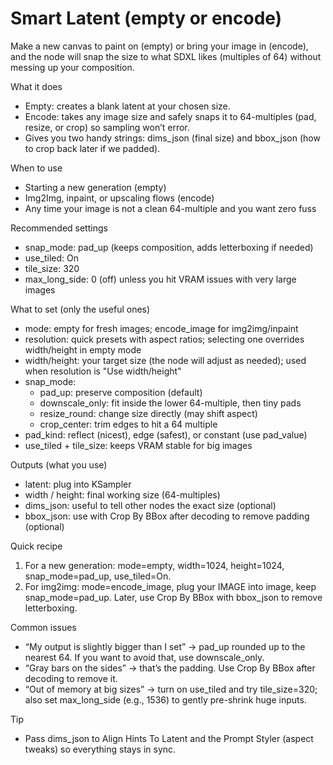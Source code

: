# Smart Latent (empty or encode)

Make a new canvas to paint on (empty) or bring your image in (encode), and the node will snap the size to what SDXL likes (multiples of 64) without messing up your composition.

What it does

- Empty: creates a blank latent at your chosen size.
- Encode: takes any image size and safely snaps it to 64-multiples (pad, resize, or crop) so sampling won’t error.
- Gives you two handy strings: dims_json (final size) and bbox_json (how to crop back later if we padded).

When to use

- Starting a new generation (empty)
- Img2Img, inpaint, or upscaling flows (encode)
- Any time your image is not a clean 64-multiple and you want zero fuss

Recommended settings

- snap_mode: pad_up (keeps composition, adds letterboxing if needed)
- use_tiled: On
- tile_size: 320
- max_long_side: 0 (off) unless you hit VRAM issues with very large images

What to set (only the useful ones)

- mode: empty for fresh images; encode_image for img2img/inpaint
- resolution: quick presets with aspect ratios; selecting one overrides width/height in empty mode
- width/height: your target size (the node will adjust as needed); used when resolution is "Use width/height"
- snap_mode:
  - pad_up: preserve composition (default)
  - downscale_only: fit inside the lower 64-multiple, then tiny pads
  - resize_round: change size directly (may shift aspect)
  - crop_center: trim edges to hit a 64 multiple
- pad_kind: reflect (nicest), edge (safest), or constant (use pad_value)
- use_tiled + tile_size: keeps VRAM stable for big images

Outputs (what you use)

- latent: plug into KSampler
- width / height: final working size (64-multiples)
- dims_json: useful to tell other nodes the exact size (optional)
- bbox_json: use with Crop By BBox after decoding to remove padding (optional)

Quick recipe

1) For a new generation: mode=empty, width=1024, height=1024, snap_mode=pad_up, use_tiled=On.
2) For img2img: mode=encode_image, plug your IMAGE into image, keep snap_mode=pad_up. Later, use Crop By BBox with bbox_json to remove letterboxing.

Common issues

- “My output is slightly bigger than I set” → pad_up rounded up to the nearest 64. If you want to avoid that, use downscale_only.
- “Gray bars on the sides” → that’s the padding. Use Crop By BBox after decoding to remove it.
- “Out of memory at big sizes” → turn on use_tiled and try tile_size=320; also set max_long_side (e.g., 1536) to gently pre-shrink huge inputs.

Tip

- Pass dims_json to Align Hints To Latent and the Prompt Styler (aspect tweaks) so everything stays in sync.
